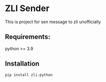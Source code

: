 # ZLI Sender

This is project for sen message to zli unofficially

## Requirements:
python >= 3.9


## Installation
```bash
pip install zli-python
```